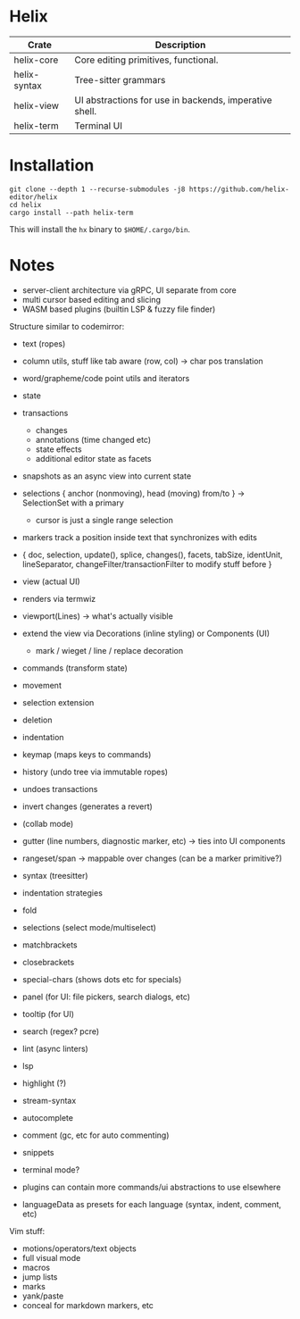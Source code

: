 # Helix

| Crate        | Description                                            |
| -----------  | -----------                                            |
| helix-core   | Core editing primitives, functional.                   |
| helix-syntax | Tree-sitter grammars                                   |
| helix-view   | UI abstractions for use in backends, imperative shell. |
| helix-term   | Terminal UI                                            |

# Installation

```
git clone --depth 1 --recurse-submodules -j8 https://github.com/helix-editor/helix
cd helix
cargo install --path helix-term
```

This will install the `hx` binary to `$HOME/.cargo/bin`.

# Notes

- server-client architecture via gRPC, UI separate from core
- multi cursor based editing and slicing
- WASM based plugins (builtin LSP & fuzzy file finder)

Structure similar to codemirror:

- text (ropes)
- column utils, stuff like tab aware (row, col) -> char pos translation
- word/grapheme/code point utils and iterators
- state
- transactions
  - changes
  - annotations (time changed etc)
  - state effects
  - additional editor state as facets
- snapshots as an async view into current state
- selections { anchor (nonmoving), head (moving) from/to } -> SelectionSet with a primary
  - cursor is just a single range selection
- markers
  track a position inside text that synchronizes with edits
- { doc, selection, update(), splice, changes(), facets, tabSize, identUnit, lineSeparator, changeFilter/transactionFilter to modify stuff before }
- view (actual UI)
- renders via termwiz
- viewport(Lines) -> what's actually visible
- extend the view via Decorations (inline styling) or Components (UI)
    - mark / wieget / line / replace decoration
- commands (transform state)
- movement
- selection extension
- deletion
- indentation
- keymap (maps keys to commands)
- history (undo tree via immutable ropes)
- undoes transactions
- invert changes (generates a revert)
- (collab mode)
- gutter (line numbers, diagnostic marker, etc) -> ties into UI components
- rangeset/span -> mappable over changes (can be a marker primitive?)
- syntax (treesitter)
- indentation strategies
- fold
- selections (select mode/multiselect)
- matchbrackets
- closebrackets
- special-chars (shows dots etc for specials)
- panel (for UI: file pickers, search dialogs, etc)
- tooltip (for UI)
- search (regex? pcre)
- lint (async linters)
- lsp
- highlight (?)
- stream-syntax
- autocomplete
- comment (gc, etc for auto commenting)
- snippets
- terminal mode?

- plugins can contain more commands/ui abstractions to use elsewhere
- languageData as presets for each language (syntax, indent, comment, etc)

Vim stuff:
- motions/operators/text objects
- full visual mode
- macros
- jump lists
- marks
- yank/paste
- conceal for markdown markers, etc
